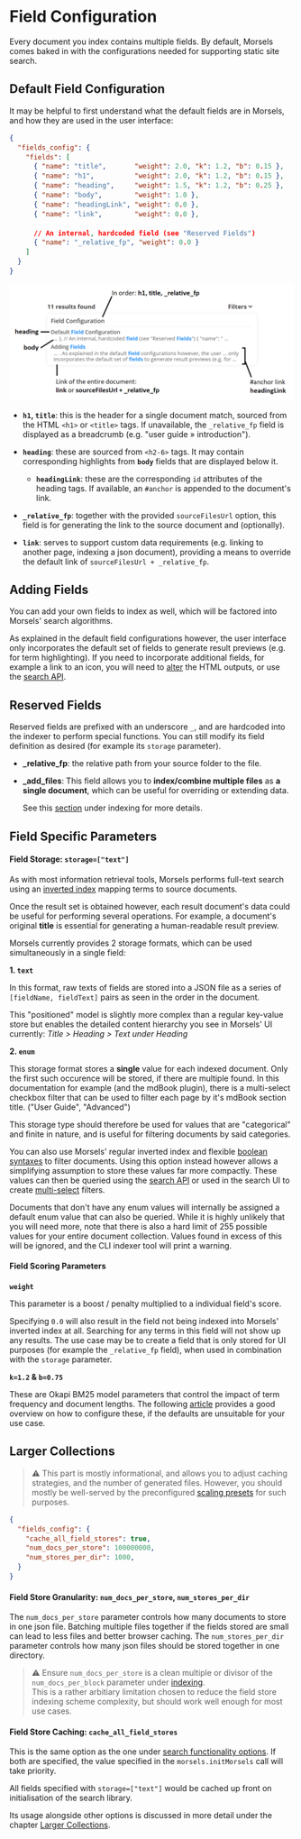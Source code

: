 # Field Configuration

Every document you index contains multiple fields. By default, Morsels comes baked in with the configurations needed for supporting static site search.

## Default Field Configuration

It may be helpful to first understand what the default fields are in Morsels, and how they are used in the user interface:

```json
{
  "fields_config": {
    "fields": [
      { "name": "title",       "weight": 2.0, "k": 1.2, "b": 0.15 },
      { "name": "h1",          "weight": 2.0, "k": 1.2, "b": 0.15 },
      { "name": "heading",     "weight": 1.5, "k": 1.2, "b": 0.25 },
      { "name": "body",        "weight": 1.0 },
      { "name": "headingLink", "weight": 0.0 },
      { "name": "link",        "weight": 0.0 },

      // An internal, hardcoded field (see "Reserved Fields")
      { "name": "_relative_fp", "weight": 0.0 }
    ]
  }
}
```


<img alt="annotation for fields" src="../images/fields_annotated.png" />

- **`h1`, `title`**: this is the header for a single document match, sourced from the HTML `<h1>` or `<title>` tags. If unavailable, the `_relative_fp` field is displayed as a breadcrumb (e.g. "user guide » introduction").

- **`heading`**: these are sourced from `<h2-6>` tags. It may contain corresponding highlights from **`body`** fields that are displayed below it.

  - **`headingLink`**: these are the corresponding `id` attributes of the heading tags. If available, an `#anchor` is appended to the document's link.

- **`_relative_fp`**: together with the provided `sourceFilesUrl` option, this field is for generating the link to the source document and (optionally).

- **`link`**: serves to support custom data requirements (e.g. linking to another page, indexing a json document), providing a means to override the default link of `sourceFilesUrl + _relative_fp`.

## Adding Fields

You can add your own fields to index as well, which will be factored into Morsels' search algorithms.

As explained in the default field configurations however, the user interface only incorporates the default set of fields to generate result previews (e.g. for term highlighting). If you need to incorporate additional fields, for example a link to an icon, you will need to [alter](../search_configuration_renderers.md#rendering-search-results) the HTML outputs, or use the [search API](../search_api.md).

## Reserved Fields

Reserved fields are prefixed with an underscore `_`, and are hardcoded into the indexer to perform special functions. You can still modify its field definition as desired (for example its `storage` parameter).

- **_relative_fp**: the relative path from your source folder to the file.

- **_add_files**: This field allows you to **index/combine multiple files** as **a single document**, which can be useful for overriding or extending data.

  See this [section](./indexing.md#indexing-multiple-files-under-one-document) under indexing for more details.

## Field Specific Parameters

#### Field Storage: **`storage=["text"]`**

As with most information retrieval tools, Morsels performs full-text search using an [inverted index](https://en.wikipedia.org/wiki/Inverted_index) mapping terms to source documents.

Once the result set is obtained however, each result document's data could be useful for performing several operations. For example, a document's original **title** is essential for generating a human-readable result preview.

Morsels currently provides 2 storage formats, which can be used simultaneously in a single field:

**1. `text`**

In this format, raw texts of fields are stored into a JSON file as a series of `[fieldName, fieldText]` pairs as seen in the order in the document.

This "positioned" model is slightly more complex than a regular key-value store but enables the detailed content hierarchy you see in Morsels' UI currently: *Title > Heading > Text under Heading*

**2. `enum`**

This storage format stores a **single** value for each indexed document. Only the first such occurence will be stored, if there are multiple found. In this documentation for example (and the mdBook plugin), there is a multi-select checkbox filter that can be used to filter each page by it's mdBook section title. ("User Guide", "Advanced")

This storage type should therefore be used for values that are "categorical" and finite in nature, and is useful for filtering documents by said categories.

You can also use Morsels' regular inverted index and flexible [boolean syntaxes](../search_features.md) to filter documents. Using this option instead however allows a simplifying assumption to store these values far more compactly. These values can then be queried using the [search API](../search_api.md#filtering-enum-values) or used in the search UI to create [multi-select](../search_configuration.md#general-options) filters.

 Documents that don't have any enum values will internally be assigned a default enum value that can also be queried. While it is highly unlikely that you will need more, note that there is also a hard limit of 255 possible values for your entire document collection. Values found in excess of this will be ignored, and the CLI indexer tool will print a warning.

#### Field Scoring Parameters

**`weight`**

This parameter is a boost / penalty multiplied to a individual field's score.

Specifying `0.0` will also result in the field not being indexed into Morsels' inverted index at all. Searching for any terms in this field will not show up any results. The use case may be to create a field that is only stored for UI purposes (for example the `_relative_fp` field), when used in combination with the `storage` parameter.

**`k=1.2` & `b=0.75`**

These are Okapi BM25 model parameters that control the impact of term frequency and document lengths. The following [article](https://www.elastic.co/guide/en/elasticsearch/guide/current/pluggable-similarites.html#bm25-tunability) provides a good overview on how to configure these, if the defaults are unsuitable for your use case.


## Larger Collections

> ⚠️ This part is mostly informational, and allows you to adjust caching strategies, and the number of generated files. However, you should mostly be well-served by the preconfigured [scaling presets](./larger_collections.md) for such purposes.

```json
{
  "fields_config": {
    "cache_all_field_stores": true,
    "num_docs_per_store": 100000000,
    "num_stores_per_dir": 1000,
  }
}
```

#### Field Store Granularity: **`num_docs_per_store`, `num_stores_per_dir`**

The `num_docs_per_store` parameter controls how many documents to store in one json file. Batching multiple files together if the fields stored are small can lead to less files and better browser caching. The `num_stores_per_dir` parameter controls how many json files should be stored together in one directory.

> ⚠️ Ensure `num_docs_per_store` is a clean multiple or divisor of the `num_docs_per_block` parameter under [indexing](./indexing.md).<br>
> This is a rather arbitiary limitation chosen to reduce the field store indexing scheme complexity,
> but should work well enough for most use cases.

#### Field Store Caching: **`cache_all_field_stores`**

This is the same option as the one under [search functionality options](../search_configuration.md#search-functionality-options).
If both are specified, the value specified in the `morsels.initMorsels` call will take priority.

All fields specified with `storage=["text"]` would be cached up front on initialisation of the search library.

Its usage alongside other options is discussed in more detail under the chapter [Larger Collections](larger_collections.md).

